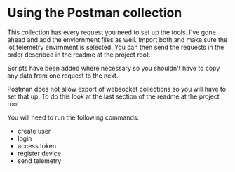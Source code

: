 # Using the Postman collection

This collection has every request you need to set up the tools. I've gone ahead and add the enviornment files as well. Import both and make sure the iot telemetry envirnment is selected. You can then send the requests in the order described in the readme at the project root.

Scripts have been added where necessary so you shouldn't have to copy any data from one request to the next.

Postman does not allow export of websocket collections so you will have to set that up. To do this look at the last section of the readme at the project root.

You will need to run the following commands:

 - create user
 - login
 - access token
 - register device
 - send telemetry